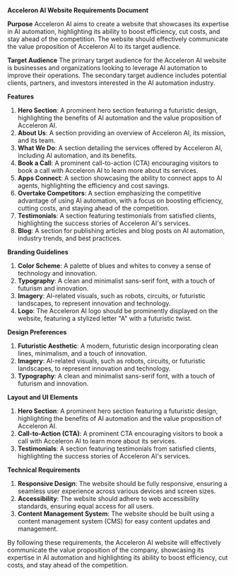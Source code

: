 **Acceleron AI Website Requirements Document**

**Purpose**
Acceleron AI aims to create a website that showcases its expertise in AI automation, highlighting its ability to boost efficiency, cut costs, and stay ahead of the competition. The website should effectively communicate the value proposition of Acceleron AI to its target audience.

**Target Audience**
The primary target audience for the Acceleron AI website is businesses and organizations looking to leverage AI automation to improve their operations. The secondary target audience includes potential clients, partners, and investors interested in the AI automation industry.

**Features**

1. **Hero Section**: A prominent hero section featuring a futuristic design, highlighting the benefits of AI automation and the value proposition of Acceleron AI.
2. **About Us**: A section providing an overview of Acceleron AI, its mission, and its team.
3. **What We Do**: A section detailing the services offered by Acceleron AI, including AI automation, and its benefits.
4. **Book a Call**: A prominent call-to-action (CTA) encouraging visitors to book a call with Acceleron AI to learn more about its services.
5. **Apps Connect**: A section showcasing the ability to connect apps to AI agents, highlighting the efficiency and cost savings.
6. **Overtake Competitors**: A section emphasizing the competitive advantage of using AI automation, with a focus on boosting efficiency, cutting costs, and staying ahead of the competition.
7. **Testimonials**: A section featuring testimonials from satisfied clients, highlighting the success stories of Acceleron AI's services.
8. **Blog**: A section for publishing articles and blog posts on AI automation, industry trends, and best practices.

**Branding Guidelines**

1. **Color Scheme**: A palette of blues and whites to convey a sense of technology and innovation.
2. **Typography**: A clean and minimalist sans-serif font, with a touch of futurism and innovation.
3. **Imagery**: AI-related visuals, such as robots, circuits, or futuristic landscapes, to represent innovation and technology.
4. **Logo**: The Acceleron AI logo should be prominently displayed on the website, featuring a stylized letter "A" with a futuristic twist.

**Design Preferences**

1. **Futuristic Aesthetic**: A modern, futuristic design incorporating clean lines, minimalism, and a touch of innovation.
2. **Imagery**: AI-related visuals, such as robots, circuits, or futuristic landscapes, to represent innovation and technology.
3. **Typography**: A clean and minimalist sans-serif font, with a touch of futurism and innovation.

**Layout and UI Elements**

1. **Hero Section**: A prominent hero section featuring a futuristic design, highlighting the benefits of AI automation and the value proposition of Acceleron AI.
2. **Call-to-Action (CTA)**: A prominent CTA encouraging visitors to book a call with Acceleron AI to learn more about its services.
3. **Testimonials**: A section featuring testimonials from satisfied clients, highlighting the success stories of Acceleron AI's services.

**Technical Requirements**

1. **Responsive Design**: The website should be fully responsive, ensuring a seamless user experience across various devices and screen sizes.
2. **Accessibility**: The website should adhere to web accessibility standards, ensuring equal access for all users.
3. **Content Management System**: The website should be built using a content management system (CMS) for easy content updates and management.

By following these requirements, the Acceleron AI website will effectively communicate the value proposition of the company, showcasing its expertise in AI automation and highlighting its ability to boost efficiency, cut costs, and stay ahead of the competition.